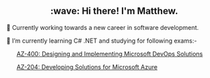 <h2 align="center">:wave: Hi there! I'm Matthew.</h2>

:snake: Currently working towards a new career in software development.

🌱 I’m currently learning C# .NET and studying for following exams:-

&nbsp;&nbsp;&nbsp;&nbsp;&nbsp;&nbsp;[AZ-400: Designing and Implementing Microsoft DevOps Solutions](https://learn.microsoft.com/en-us/certifications/exams/az-400/)

&nbsp;&nbsp;&nbsp;&nbsp;&nbsp;&nbsp;[AZ-204: Developing Solutions for Microsoft Azure](https://learn.microsoft.com/en-us/certifications/exams/az-204/)

<!--
**mpflynnx/mpflynnx** is a ✨ _special_ ✨ repository because its `README.md` (this file) appears on your GitHub profile.

Here are some ideas to get you started:

- 🔭 I’m currently working on ...
- 🌱 I’m currently learning ...
- 👯 I’m looking to collaborate on ...
- 🤔 I’m looking for help with ...
- 💬 Ask me about ...
- 📫 How to reach me: ...
- 😄 Pronouns: ...
- ⚡ Fun fact: ...
-->
